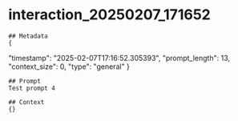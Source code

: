 # interaction_20250207_171652

    ## Metadata
    {
  "timestamp": "2025-02-07T17:16:52.305393",
  "prompt_length": 13,
  "context_size": 0,
  "type": "general"
}

    ## Prompt
    Test prompt 4

    ## Context
    {}
    